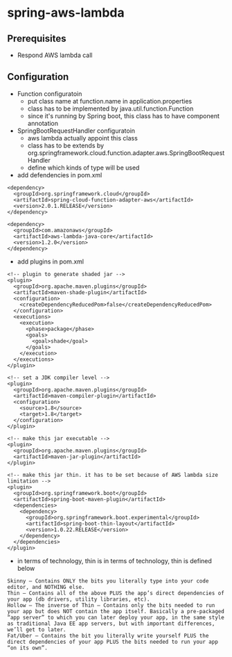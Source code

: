 # spring-aws-lambda

## Prerequisites
* Respond AWS lambda call

## Configuration
- Function configuratoin
  + put class name at function.name in application.properties
  + class has to be implemented by java.util.function.Function
  + since it's running by Spring boot, this class has to have component annotation
- SpringBootRequestHandler configuratoin
  + aws lambda actually appoint this class
  + class has to be extends by org.springframework.cloud.function.adapter.aws.SpringBootRequestHandler
  + define which kinds of type will be used
- add defendencies in pom.xml
```
<dependency>
  <groupId>org.springframework.cloud</groupId>
  <artifactId>spring-cloud-function-adapter-aws</artifactId>
  <version>2.0.1.RELEASE</version>
</dependency>

<dependency>
  <groupId>com.amazonaws</groupId>
  <artifactId>aws-lambda-java-core</artifactId>
  <version>1.2.0</version>
</dependency>
```
- add plugins in pom.xml
```
<!-- plugin to generate shaded jar -->
<plugin>
  <groupId>org.apache.maven.plugins</groupId>
  <artifactId>maven-shade-plugin</artifactId>
  <configuration>
    <createDependencyReducedPom>false</createDependencyReducedPom>
  </configuration>
  <executions>
    <execution>
      <phase>package</phase>
      <goals>
        <goal>shade</goal>
      </goals>
    </execution>
  </executions>
</plugin>

<!-- set a JDK compiler level -->
<plugin>
  <groupId>org.apache.maven.plugins</groupId>
  <artifactId>maven-compiler-plugin</artifactId>
  <configuration>
    <source>1.8</source>
    <target>1.8</target>
  </configuration>
</plugin>

<!-- make this jar executable -->
<plugin>
  <groupId>org.apache.maven.plugins</groupId>
  <artifactId>maven-jar-plugin</artifactId>
</plugin>

<!-- make this jar thin. it has to be set because of AWS lambda size limitation -->
<plugin>
  <groupId>org.springframework.boot</groupId>
  <artifactId>spring-boot-maven-plugin</artifactId>
  <dependencies>
    <dependency>
      <groupId>org.springframework.boot.experimental</groupId>
      <artifactId>spring-boot-thin-layout</artifactId>
      <version>1.0.22.RELEASE</version>
    </dependency>
  </dependencies>
</plugin>
```
* in terms of technology, thin is
in terms of technology, thin is defined below
```
Skinny – Contains ONLY the bits you literally type into your code editor, and NOTHING else.
Thin – Contains all of the above PLUS the app’s direct dependencies of your app (db drivers, utility libraries, etc).
Hollow – The inverse of Thin – Contains only the bits needed to run your app but does NOT contain the app itself. Basically a pre-packaged “app server” to which you can later deploy your app, in the same style as traditional Java EE app servers, but with important differences, we’ll get to later.
Fat/Uber – Contains the bit you literally write yourself PLUS the direct dependencies of your app PLUS the bits needed to run your app “on its own”.
```
